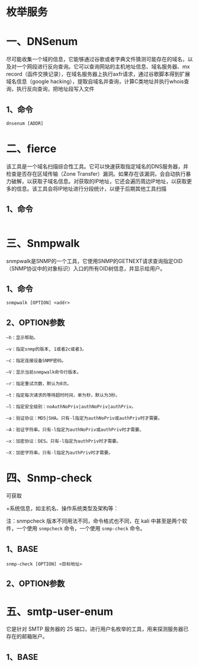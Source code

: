 # 枚举服务

# 一、DNSenum

尽可能收集一个域的信息，它能够通过谷歌或者字典文件猜测可能存在的域名，以及对一个网段进行反向查询。它可以查询网站的主机地址信息、域名服务器、mx record（函件交换记录），在域名服务器上执行axfr请求，通过谷歌脚本得到扩展域名信息（google hacking），提取自域名并查询，计算C类地址并执行whois查询，执行反向查询，把地址段写入文件



## 1、命令

```shell
dnsenum [ADDR]
```

# 二、fierce

该工具是一个域名扫描综合性工具。它可以快速获取指定域名的DNS服务器，并检查是否存在区域传输（Zone Transfer）漏洞。如果存在该漏洞，会自动执行暴力破解，以获取子域名信息。对获取的IP地址，它还会遍历周边IP地址，以获取更多的信息。该工具会将IP地址进行分段统计，以便于后期其他工具扫描

## 1、命令

```shell

```

# 三、Snmpwalk

snmpwalk是SNMP的一个工具，它使用SNMP的GETNEXT请求查询指定OID（SNMP协议中的对象标识）入口的所有OID树信息，并显示给用户。

## 1、命令

```shell
snmpwalk [OPTION] <addr>
```

## 2、OPTION参数

```shell
–h：显示帮助。

–v：指定snmp的版本, 1或者2c或者3。

–c：指定连接设备SNMP密码。

–V：显示当前snmpwalk命令行版本。

–r：指定重试次数，默认为0次。

–t：指定每次请求的等待超时时间，单为秒，默认为3秒。

–l：指定安全级别：noAuthNoPriv|authNoPriv|authPriv。

–a：验证协议：MD5|SHA。只有-l指定为authNoPriv或authPriv时才需要。

–A：验证字符串。只有-l指定为authNoPriv或authPriv时才需要。

–x：加密协议：DES。只有-l指定为authPriv时才需要。

–X：加密字符串。只有-l指定为authPriv时才需要。
```

# 四、Snmp-check

可获取

+系统信息，如主机名、操作系统类型及架构等：

注：snmpcheck 版本不同用法不同，命令格式也不同，在 kali 中甚至是两个软件，一个使用 `snmpcheck` 命令，一个使用 `snmp-check` 命令。

## 1、BASE

```shell
snmp-check [OPTION] <目标地址>
```

## 2、OPTION参数

# 五、smtp-user-enum

它是针对 SMTP 服务器的 25 端口，进行用户名枚举的工具，用来探测服务器已存在的邮箱账户。

## 1、BASE

```shell

```
